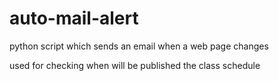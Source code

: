 # auto-mail-alert
python script which sends an email when a web page changes

used for checking when will be published the class schedule
